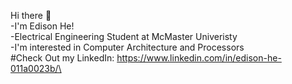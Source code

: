 Hi there 👋\
-I'm Edison He!\
-Electrical Engineering Student at McMaster Univeristy\
-I'm interested in Computer Architecture and Processors\
#Check Out my LinkedIn: https://www.linkedin.com/in/edison-he-011a0023b/\
<!--
**EdisonHe931/EdisonHe931** is a ✨ _special_ ✨ repository because its `README.md` (this file) appears on your GitHub profile.

Here are some ideas to get you started:

- 🔭 I’m currently working on ...
- 🌱 I’m currently learning ...
- 👯 I’m looking to collaborate on ...
- 🤔 I’m looking for help with ...
- 💬 Ask me about ...
- 📫 How to reach me: ...
- 😄 Pronouns: ...
- ⚡ Fun fact: ...
-->
